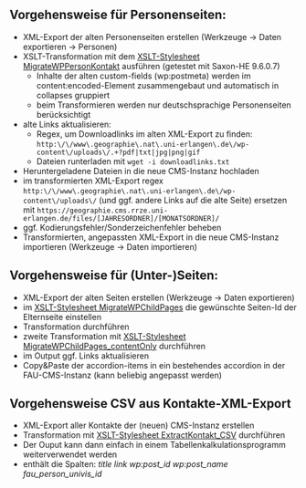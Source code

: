 ## Vorgehensweise für Personenseiten:
- XML-Export der alten Personenseiten erstellen (Werkzeuge -> Daten exportieren -> Personen)
- XSLT-Transformation mit dem [XSLT-Stylesheet MigrateWPPersonKontakt](MigrateWPPersonKontakt.xsl) ausführen (getestet mit Saxon-HE 9.6.0.7)
  - Inhalte der alten custom-fields (wp:postmeta) werden im content:encoded-Element zusammengebaut und automatisch in collapses gruppiert
  - beim Transformieren werden nur deutschsprachige Personenseiten berücksichtigt
- alte Links aktualisieren:
  - Regex, um Downloadlinks im alten XML-Export zu finden: `http:\/\/www\.geographie\.nat\.uni-erlangen\.de\/wp-content\/uploads\/.+?pdf|txt|jpg|png|gif`
  - Dateien runterladen mit `wget -i downloadlinks.txt`
- Heruntergeladene Dateien in die neue CMS-Instanz hochladen
- im transformierten XML-Export regex `http:\/\/www\.geographie\.nat\.uni-erlangen\.de\/wp-content\/uploads\/` (und ggf. andere Links auf die alte Seite) ersetzen mit `https://geographie.cms.rrze.uni-erlangen.de/files/[JAHRESORDNER]/[MONATSORDNER]/`
- ggf. Kodierungsfehler/Sonderzeichenfehler beheben
- Transformierten, angepassten XML-Export in die neue CMS-Instanz importieren (Werkzeuge -> Daten importieren)

## Vorgehensweise für (Unter-)Seiten:
- XML-Export der alten Seiten erstellen (Werkzeuge -> Daten exportieren)
- im [XSLT-Stylesheet MigrateWPChildPages](MigrateWPChildPages.xsl) die gewünschte Seiten-Id der Elternseite einstellen
- Transformation durchführen
- zweite Transformation mit [XSLT-Stylesheet MigrateWPChildPages_contentOnly](MigrateWPChildPages_contentOnly.xsl) durchführen
- im Output ggf. Links aktualisieren
- Copy&Paste der accordion-items in ein bestehendes accordion in der FAU-CMS-Instanz (kann beliebig angepasst werden)

## Vorgehensweise CSV aus Kontakte-XML-Export
- XML-Export aller Kontakte der (neuen) CMS-Instanz erstellen
- Transformation mit [XSLT-Stylesheet ExtractKontakt_CSV](ExtractKontakt_CSV.xsl) durchführen
- Der Ouput kann dann einfach in einem Tabellenkalkulationsprogramm weiterverwendet werden
- enthält die Spalten: *title link wp:post_id wp:post_name fau_person_univis_id*
